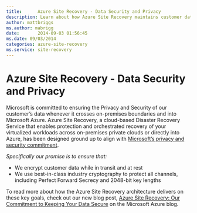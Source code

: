 ```yaml
---
title:      Azure Site Recovery - Data Security and Privacy
description: Learn about how Azure Site Recovery maintains customer data security and privacy.
author: mattbriggs
ms.author: mabrigg
date:       2014-09-03 01:56:45
ms.date: 09/03/2014
categories: azure-site-recovery
ms.service: site-recovery
---
```

# Azure Site Recovery - Data Security and Privacy

Microsoft is committed to ensuring the Privacy and Security of our customer’s data whenever it crosses on-premises boundaries and into Microsoft Azure. Azure Site Recovery, a cloud-based Disaster Recovery Service that enables protection and orchestrated recovery of your virtualized workloads across on-premises private clouds or directly into Azure, has been designed ground up to align with [Microsoft’s privacy and security commitment](https://aka.ms/asrsecurityblog_bradblog). 

_Specifically our promise is to ensure that:_

  * We encrypt customer data while in transit and at rest 
  * We use best-in-class industry cryptography to protect all channels, including Perfect Forward Secrecy and 2048-bit key lengths



To read more about how the Azure Site Recovery architecture delivers on these key goals, check out our new blog post, [Azure Site Recovery: Our Commitment to Keeping Your Data Secure](https://aka.ms/virtualization_azure_blog_security_blog) on the Microsoft Azure blog.
